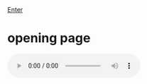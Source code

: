 

<html>
<a href="about.html" title="Enter">Enter</a>
<head>
	<title> Opening </title>
	<meta charset="utf-8"/>
	<link rel="stylesheet" type="text/css" href="main.css">
</head>
<body>
	<h1>opening page</h1>
	
	
	
	
</body>

<audio controls="controls">
  <source type="audio/mp3" src="audio/Opening.mp3"></source>
  <source type="audio/ogg" src="audio/Opening.mp3.mp3"></source>
  <p></p>
</audio>

</html>


